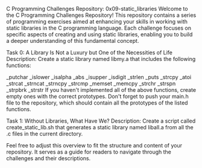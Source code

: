 C Programming Challenges Repository: 0x09-static_libraries
Welcome to the C Programming Challenges Repository! This repository contains a series of programming exercises aimed at enhancing your skills in working with static libraries in the C programming language. Each challenge focuses on specific aspects of creating and using static libraries, enabling you to build a deeper understanding of this fundamental concept.

Task 0: A Library Is Not a Luxury but One of the Necessities of Life
Description: Create a static library named libmy.a that includes the following functions:

_putchar
_islower
_isalpha
_abs
_isupper
_isdigit
_strlen
_puts
_strcpy
_atoi
_strcat
_strncat
_strncpy
_strcmp
_memset
_memcpy
_strchr
_strspn
_strpbrk
_strstr
If you haven't implemented all of the above functions, create empty ones with the correct prototypes. Don't forget to push your main.h file to the repository, which should contain all the prototypes of the listed functions.

Task 1: Without Libraries, What Have We?
Description: Create a script called create_static_lib.sh that generates a static library named liball.a from all the .c files in the current directory.

Feel free to adjust this overview to fit the structure and content of your repository. It serves as a guide for readers to navigate through the challenges and their descriptions.
